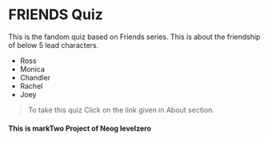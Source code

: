 # FRIENDS Quiz 

This is the fandom quiz based on Friends series.
This is about the friendship of below 5 lead characters.
- Ross
- Monica
- Chandler
- Rachel
- Joey

>To take this quiz Click on the link given in About section.

 #### This is markTwo Project of Neog levelzero  ####
